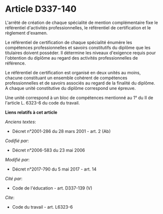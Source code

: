 # Article D337-140

L'arrêté de création de chaque spécialité de mention complémentaire fixe le référentiel d'activités professionnelles, le
référentiel de certification et le règlement d'examen.

Le référentiel de certification de chaque spécialité énumère les compétences professionnelles et savoirs constitutifs du
diplôme que les titulaires doivent posséder. Il détermine les niveaux d'exigence requis pour l'obtention du diplôme au regard
des activités professionnelles de référence.

Le référentiel de certification est organisé en deux unités au moins, chacune constituant un ensemble cohérent de compétences
professionnelles et de savoirs associés au regard de la finalité du diplôme. A chaque unité constitutive du diplôme
correspond une épreuve.

Une unité correspond à un bloc de compétences mentionné au 1° du II de l'article L. 6323-6 du code du travail.

**Liens relatifs à cet article**

_Anciens textes_:

  - Décret n°2001-286 du 28 mars 2001 - art. 2 (Ab)

_Codifié par_:

  - Décret n°2006-583 du 23 mai 2006

_Modifié par_:

  - Décret n°2017-790 du 5 mai 2017 - art. 14

_Cité par_:

  - Code de l'éducation - art. D337-139 (V)

_Cite_:

  - Code du travail - art. L6323-6
